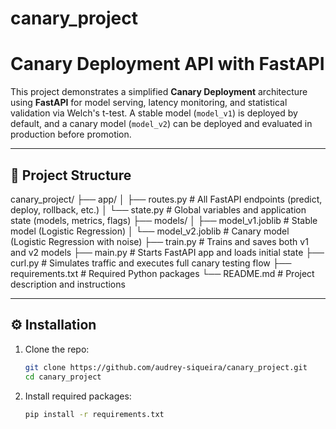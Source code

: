# canary_project

# Canary Deployment API with FastAPI

This project demonstrates a simplified **Canary Deployment** architecture using **FastAPI** for model serving, latency monitoring, and statistical validation via Welch's t-test. A stable model (`model_v1`) is deployed by default, and a canary model (`model_v2`) can be deployed and evaluated in production before promotion.

---


## 📁 Project Structure

canary_project/
├── app/
│ ├── routes.py # All FastAPI endpoints (predict, deploy, rollback, etc.)
│ └── state.py # Global variables and application state (models, metrics, flags)
├── models/
│ ├── model_v1.joblib # Stable model (Logistic Regression)
│ └── model_v2.joblib # Canary model (Logistic Regression with noise)
├── train.py # Trains and saves both v1 and v2 models
├── main.py # Starts FastAPI app and loads initial state
├── curl.py # Simulates traffic and executes full canary testing flow
├── requirements.txt # Required Python packages
└── README.md # Project description and instructions



---

## ⚙️ Installation

1. Clone the repo:
   ```bash
   git clone https://github.com/audrey-siqueira/canary_project.git
   cd canary_project

2. Install required packages:
   ```bash
   pip install -r requirements.txt
